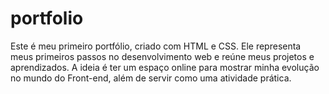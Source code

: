# portfolio
Este é meu primeiro portfólio, criado com HTML e CSS. Ele representa meus primeiros passos no desenvolvimento web e reúne meus projetos e aprendizados. A ideia é ter um espaço online para mostrar minha evolução no mundo do Front-end, além de servir como uma atividade prática.
